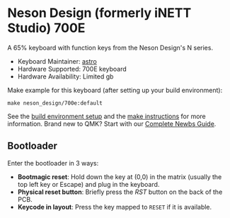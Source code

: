 # Neson Design (formerly iNETT Studio) 700E

A 65% keyboard with function keys from the Neson Design's N series.

* Keyboard Maintainer: [astro](https://github.com/yulei)  
* Hardware Supported: 700E keyboard
* Hardware Availability: Limited gb

Make example for this keyboard (after setting up your build environment):

    make neson_design/700e:default

See the [build environment setup](https://docs.qmk.fm/#/getting_started_build_tools) and the [make instructions](https://docs.qmk.fm/#/getting_started_make_guide) for more information. Brand new to QMK? Start with our [Complete Newbs Guide](https://docs.qmk.fm/#/newbs).

## Bootloader

Enter the bootloader in 3 ways:

* **Bootmagic reset**: Hold down the key at (0,0) in the matrix (usually the top left key or Escape) and plug in the keyboard.
* **Physical reset button**: Briefly press the *RST* button on the back of the PCB.
* **Keycode in layout**: Press the key mapped to `RESET` if it is available.